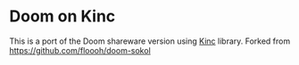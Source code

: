 # Doom on Kinc

This is a port of the Doom shareware version using [Kinc](https://github.com/Kode/Kinc) library.
Forked from https://github.com/floooh/doom-sokol

